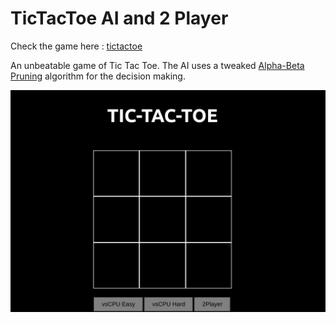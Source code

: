 # TicTacToe AI and 2 Player

Check the game here : [tictactoe](https://dbdibyendu.github.io/Games/)

An unbeatable game of Tic Tac Toe. The AI uses a tweaked [Alpha-Beta Pruning](https://en.wikipedia.org/wiki/Alpha%E2%80%93beta_pruning) algorithm for the decision making.

![Image](https://github.com/DbDibyendu/Games/blob/main/images/Screenshot%20from%202021-05-12%2015-23-44.png)
